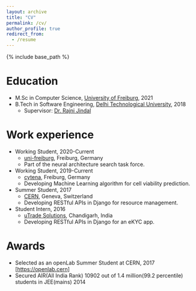 ```yaml
---
layout: archive
title: "CV"
permalink: /cv/
author_profile: true
redirect_from:
  - /resume
---
```


{% include base_path %}

Education
======
* M.Sc in Computer Science, [University of Freiburg](https://www.tf.uni-freiburg.de/en), 2021
  <!-- * Supervisor: [Prof. Huanqing Feng](https://est.ustc.edu.cn/4644/list.htm) and [Prof. Zidong Wang](http://people.brunel.ac.uk/~csstzzw/) -->
* B.Tech in Software Engineering, [Delhi Technological University](http://http://dtu.ac.in/), 2018
  * Supervisor: [Dr. Rajni Jindal](http://www.dtu.ac.in/Web/Departments/CSE/faculty/rajnijindal.php)  

Work experience
======
* Working Student, 2020-Current
  * [uni-freiburg](https://ml.informatik.uni-freiburg.de), Freiburg, Germany
  * Part of the neural architecture search task force.
* Working Student, 2019-Current
  * [cytena](https://www.cytena.com/home.html), Freiburg, Germany
  * Developing Machine Learning algorithm for cell viability prediction.
* Summer Student, 2017
  * [CERN](https://openlab.cern), Geneva, Switzerland
  * Developing RESTful APIs in Django for resource management.
* Student Intern, 2016
  * [uTrade Solutions](https://utradesolutions.com), Chandigarh, India
  * Developing RESTful APIs in Django for an eKYC app.

Awards
======
* Selected as an openLab Summer Student at CERN, 2017 [https://openlab.cern]
* Secured AIR(All India Rank) 10902 out of 1.4 million(99.2 percentile) students in JEE(mains) 2014